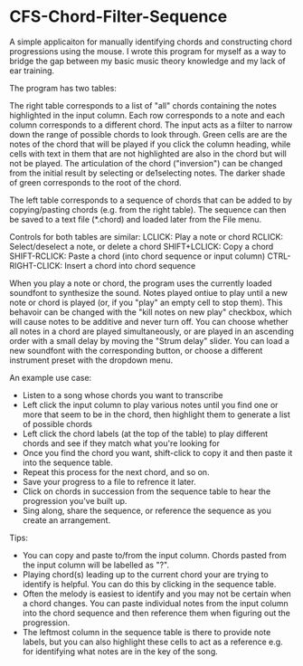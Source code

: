 # CFS-Chord-Filter-Sequence
A simple applicaiton for manually identifying chords and constructing chord progressions using the mouse.
I wrote this program for myself as a way to bridge the gap between my basic music theory knowledge and my lack of ear training.

The program has two tables:

The right table corresponds to a list of "all" chords containing the notes highlighted in the input column.
Each row corresponds to a note and each column corresponds to a different chord.
The input acts as a filter to narrow down the range of possible chords to look through.
Green cells are are the notes of the chord that will be played if you click the column heading,
while cells with text in them that are not highlighted are also in the chord but will not be played.
The articulation of the chord ("inversion") can be changed from the initial result by selecting or de1selecting notes.
The darker shade of green corresponds to the root of the chord.

The left table corresponds to a sequence of chords that can be added to by copying/pasting chords (e.g. from the right table).
The sequence can then be saved to a text file (\*.chord) and loaded later from the File menu.

Controls for both tables are similar:
LCLICK:			Play a note or chord
RCLICK:			Select/deselect a note, or delete a chord
SHIFT+LCLICK:	Copy a chord
SHIFT-RCLICK:	Paste a chord (into chord sequence or input column)
CTRL-RIGHT-CLICK: Insert a chord into chord sequence

When you play a note or chord, the program uses the currently loaded soundfont to synthesize the sound.
Notes played ontiue to play until a new note or chord is played (or, if you "play" an empty cell to stop them).
This behavoir can be changed with the "kill notes on new play" checkbox, which will cause notes to be additive and never turn off.
You can choose whether all notes in a chord are played simultaneously, or are played in an ascending order with a small delay by moving the "Strum delay" slider.
You can load a new soundfont with the corresponding button, or choose a different instrument preset with the dropdown menu.

An example use case:
- Listen to a song whose chords you want to transcribe
- Left click the input column to play various notes until you find one or more that seem to be in the chord, then highlight them to generate a list of possible chords
- Left click the chord labels (at the top of the table) to play different chords and see if they match what you're looking for
- Once you find the chord you want, shift-click to copy it and then paste it into the sequence table.
- Repeat this process for the next chord, and so on.
- Save your progress to a file to refrence it later.
- Click on chords in succession from the sequence table to hear the progression you've built up.
- Sing along, share the sequence, or reference the sequence as you create an arrangement.

Tips:
- You can copy and paste to/from the input column. Chords pasted from the input column will be labelled as "?".
- Playing chord(s) leading up to the current chord your are trying to identify is helpful.
You can do this by clicking in the sequence table.
- Often the melody is easiest to identify and you may not be certain when a chord changes.
You can paste individual notes from the input column into the chord sequence and then reference them when figuring out the progression.
- The leftmost column in the sequence table is there to provide note labels,
but you can also highlight these cells to act as a reference e.g. for identifying what notes are in the key of the song.